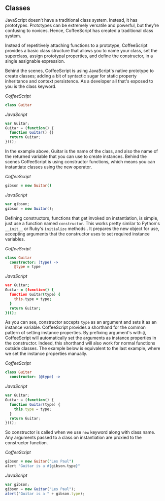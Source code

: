 ## Classes
JavaScript doesn’t have a traditional class system. Instead, it has prototypes. Prototypes can be extremely versatile and powerful, but they’re confusing to novices. Hence, CoffeeScript has created a traditional class system.

Instead of repetitively attaching functions to a prototype, CoffeeScript provides a basic class structure that allows you to name your class, set the superclass, assign prototypal properties, and define the constructor, in a single assignable expression.

Behind the scenes, CoffeeScript is using JavaScript's native prototype to create classes; adding a bit of syntactic sugar for static property inheritance and context persistence. As a developer all that's exposed to you is the class keyword.

*CoffeeScript*
``` coffeescript
class Guitar
```
*JavaScript*
``` javascript
var Guitar;
Guitar = (function() {
  function Guitar() {}
  return Guitar;
})();
```
In the example above, Guitar is the name of the class, and also the name of the returned variable that you can use to
create instances. Behind the scenes CoffeeScript is using constructor functions, which means you can instantiate classes
using the new operator.

*CoffeeScript*
``` coffeescript
gibson = new Guitar()
```
*JavaScript*
``` javascript
var gibson;
gibson = new Guitar();
```

Defining constructors, functions that get invoked on instantiation, is simple, just use a function named ```constructor```.
This works pretty similar to Python's ```__init__``` or Ruby's ```initialize``` methods . It prepares the new object for use,
accepting arguments that the constructor uses to set required instance variables.

*CoffeeScript*
``` coffeescript
class Guitar
  constructor: (type) ->
    @type = type
```
*JavaScript*
``` coffeescript
var Guitar;
Guitar = (function() {
  function Guitar(type) {
    this.type = type;
  }
  return Guitar;
})();
```

As you can see, constructor accepts ```type``` as an argument and sets it as an instance variable. CoffeeScript provides
a shorthand for the common pattern of setting instance properties. By prefixing argument's with ```@```, CoffeeScript will
automatically set the arguments as instance properties in the constructor. Indeed, this shorthand will also work for normal
functions outside classes. The example below is equivalent to the last example, where we set the instance properties manually.

*CoffeeScript*
``` coffeescript
class Guitar
  constructor: (@type) ->
```
*JavaScript*
``` javascript
var Guitar;
Guitar = (function() {
  function Guitar(type) {
    this.type = type;
  }
  return Guitar;
})();
```
So constructor is called when we use ```new``` keyword along with class name. Any arguments passed to a class on instantiation are proxied to the constructor function.

*CoffeeScript*
``` coffeescript
gibson = new Guitar("Les Paul")
alert "Guitar is a #{gibson.type}"
```
*JavaScript*
``` javascript
var gibson;
gibson = new Guitar("Les Paul");
alert("Guitar is a " + gibson.type);
```
